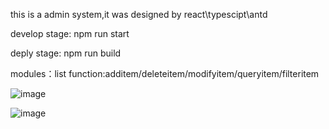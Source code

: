 this is a admin system,it was designed by react\typescipt\antd

develop stage:
npm run start

deply stage:
npm  run build

modules：list 
function:additem/deleteitem/modifyitem/queryitem/filteritem

![image](https://user-images.githubusercontent.com/19236005/226286857-fd277cf2-d778-4470-97b2-29d40833ce8a.png)

![image](https://user-images.githubusercontent.com/19236005/226286967-6425cc4b-f71e-41ca-8b97-1c7d7eb00c35.png)

